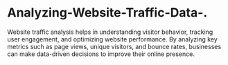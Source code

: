 # Analyzing-Website-Traffic-Data-.
Website traffic analysis helps in understanding visitor behavior, tracking user engagement, and optimizing website performance. By analyzing key metrics such as page views, unique visitors, and bounce rates, businesses can make data-driven decisions to improve their online presence.
